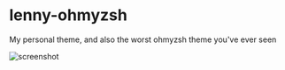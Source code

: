 # lenny-ohmyzsh

My personal theme, and also the worst ohmyzsh theme you've ever seen

![screenshot](https://cdn.discordapp.com/attachments/601875401714827292/818841765393858610/unknown.png)
